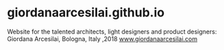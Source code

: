 # giordanaarcesilai.github.io
Website for the talented architects, light designers and product designers: Giordana Arcesilai, Bologna, Italy ,2018 www.giordanaarcesilai.com
